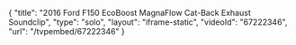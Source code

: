 {
    "title": "2016 Ford F150 EcoBoost MagnaFlow Cat-Back Exhaust Soundclip",
    "type": "solo",
    "layout": "iframe-static",
    "videoId": "67222346",
    "url": "\/tvpembed\/67222346"
}